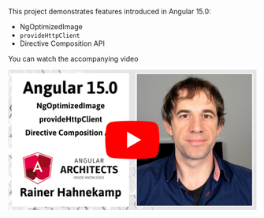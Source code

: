 This project demonstrates features introduced in Angular 15.0:

- NgOptimizedImage
- `provideHttpClient`
- Directive Composition API

You can watch the accompanying video

<a href="https://youtu.be/4Mkm0Z9RGR0"><img src="youtube.jpg"></a>
